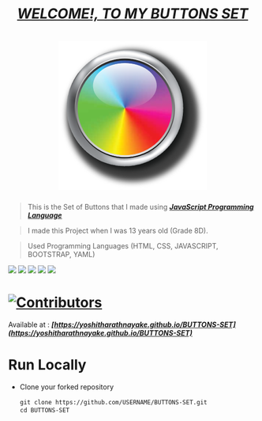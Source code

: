 # <div align="center"><a href="https://yoshitharathnayake.github.io/BUTTONS-SET"><b><i>WELCOME!, TO MY BUTTONS SET</i></b></a></div> 


# <div align="center"><img src="images/Buttons.png" width="300px"></div>


> This is the Set of Buttons that I made using <b><i>[JavaScript Programming Language](https://www.w3schools.com/js/)</i></b>

> I made this Project when I was 13 years old (Grade 8D).

> Used Programming Languages (HTML, CSS, JAVASCRIPT, BOOTSTRAP, YAML) 

<a href="https://www.w3schools.com/html/"><img src="https://img.icons8.com/color/48/000000/html-5--v1.png"/><a>    <a href="https://www.w3schools.com/css/"><img src="https://img.icons8.com/color/48/000000/css3.png"/><a>    <a href="https://www.w3schools.com/js/"><img src="https://img.icons8.com/color/48/000000/javascript--v1.png"/><a>    <a href="https://www.w3schools.com/bootstrap/"><img src="https://img.icons8.com/color/48/000000/bootstrap.png"/><a>    <a href="https://www.tutorialspoint.com/yaml/index.htm"><img src="https://marketplace.automic.com/jart/prj3/depman/interfaces/marketplace/tools/push-file.jart?path=/jart/stg/marketplace/PCK_YAML/screenshots/YAML_Logo.png" height="45px"/></a>

# [![Contributors](https://img.shields.io/badge/Contributors-1-lawngreen.svg?style=flat-square)](#contributors-)

Available at :  <b><i>[https://yoshitharathnayake.github.io/BUTTONS-SET](https://yoshitharathnayake.github.io/BUTTONS-SET)</i></b>

#
# Run Locally

- Clone your forked repository
    
    ```
    git clone https://github.com/USERNAME/BUTTONS-SET.git
    cd BUTTONS-SET
    ```
    

